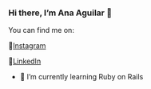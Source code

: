 ### Hi there, I’m Ana Aguilar 👋

You can find me on:

📸[Instagram](https://www.instagram.com/ana__a.v/) 

🤝[LinkedIn](https://www.linkedin.com/in/ana-aguilar-v-7378a1203/)

- 🌱 I’m currently learning Ruby on Rails

